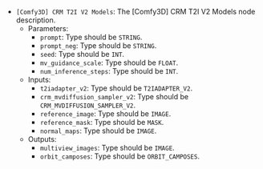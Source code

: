 - `[Comfy3D] CRM T2I V2 Models`: The [Comfy3D] CRM T2I V2 Models node description.
    - Parameters:
        - `prompt`: Type should be `STRING`.
        - `prompt_neg`: Type should be `STRING`.
        - `seed`: Type should be `INT`.
        - `mv_guidance_scale`: Type should be `FLOAT`.
        - `num_inference_steps`: Type should be `INT`.
    - Inputs:
        - `t2iadapter_v2`: Type should be `T2IADAPTER_V2`.
        - `crm_mvdiffusion_sampler_v2`: Type should be `CRM_MVDIFFUSION_SAMPLER_V2`.
        - `reference_image`: Type should be `IMAGE`.
        - `reference_mask`: Type should be `MASK`.
        - `normal_maps`: Type should be `IMAGE`.
    - Outputs:
        - `multiview_images`: Type should be `IMAGE`.
        - `orbit_camposes`: Type should be `ORBIT_CAMPOSES`.
